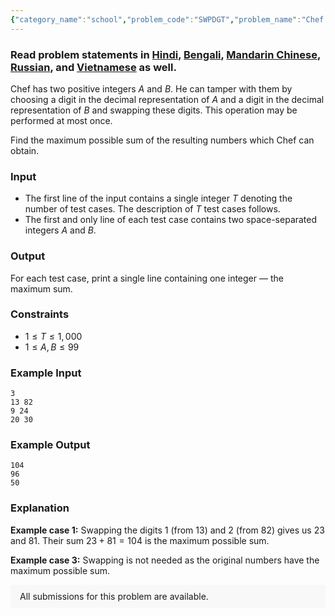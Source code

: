 ```yaml
---
{"category_name":"school","problem_code":"SWPDGT","problem_name":"Chef Swaps Digits","problemComponents":{"constraints":"","constraintsState":false,"subtasks":"","subtasksState":false,"inputFormat":"","inputFormatState":false,"outputFormat":"","outputFormatState":false,"sampleTestCases":{"0":{"id":1,"input":"3\r\n13 82\r\n9 24\r\n20 30","output":"104\r\n96\r\n50","explanation":"**Example case 1:** Swapping the digits $1$ (from $13$) and $2$ (from $82$) gives us $23$ and $81$. Their sum $23+81 = 104$ is the maximum possible sum.\r\n\r\n**Example case 3:** Swapping is not needed as the original numbers have the maximum possible sum.","isDeleted":false}}},"video_editorial_url":"https://youtu.be/3TENFjLxcTk","languages_supported":{"0":"CPP14","1":"C","2":"JAVA","3":"PYTH 3.6","4":"CPP17","5":"PYTH","6":"PYP3","7":"CS2","8":"ADA","9":"PYPY","10":"TEXT","11":"PAS fpc","12":"NODEJS","13":"RUBY","14":"PHP","15":"GO","16":"HASK","17":"TCL","18":"PERL","19":"SCALA","20":"LUA","21":"kotlin","22":"BASH","23":"JS","24":"LISP sbcl","25":"rust","26":"PAS gpc","27":"BF","28":"CLOJ","29":"R","30":"D","31":"CAML","32":"FORT","33":"ASM","34":"swift","35":"FS","36":"WSPC","37":"LISP clisp","38":"SQL","39":"SCM guile","40":"PERL6","41":"ERL","42":"CLPS","43":"ICK","44":"NICE","45":"PRLG","46":"ICON","47":"COB","48":"SCM chicken","49":"PIKE","50":"SCM qobi","51":"ST","52":"NEM"},"max_timelimit":1,"source_sizelimit":50000,"problem_author":"hasinfarhan","problem_tester":"","date_added":"24-03-2020","tags":{"0":"cakewalk","1":"hasinfarhan","2":"ltime82","3":"taran_1407"},"problem_difficulty_level":"Cakewalk","best_tag":"","editorial_url":"https://discuss.codechef.com/problems/SWPDGT","time":{"view_start_date":1585408500,"submit_start_date":1585408500,"visible_start_date":1585408500,"end_date":1735669800},"is_direct_submittable":false,"problemDiscussURL":"https://discuss.codechef.com/search?q=SWPDGT","is_proctored":false,"visitedContests":{},"layout":"problem"}
---
```

### Read problem statements in [Hindi](https://www.codechef.com/download/translated/LTIME82/hindi/SWPDGT.pdf), [Bengali](https://www.codechef.com/download/translated/LTIME82/bengali/SWPDGT.pdf), [Mandarin Chinese](https://www.codechef.com/download/translated/LTIME82/mandarin/SWPDGT.pdf), [Russian](https://www.codechef.com/download/translated/LTIME82/russian/SWPDGT.pdf), and [Vietnamese](https://www.codechef.com/download/translated/LTIME82/vietnamese/SWPDGT.pdf) as well.

Chef has two positive integers $A$ and $B$. He can tamper with them by choosing a digit in the decimal representation of $A$ and a digit in the decimal representation of $B$ and swapping these digits. This operation may be performed at most once.

Find the maximum possible sum of the resulting numbers which Chef can obtain. 

### Input
- The first line of the input contains a single integer $T$ denoting the number of test cases. The description of $T$ test cases follows.
- The first and only line of each test case contains two space-separated integers $A$ and $B$.

### Output
For each test case, print a single line containing one integer ― the maximum sum.

### Constraints
- $1 \le T \le 1,000$
- $1 \le A, B \le 99$

### Example Input
```
3
13 82
9 24
20 30
```

### Example Output
```
104
96
50
```

### Explanation
**Example case 1:** Swapping the digits $1$ (from $13$) and $2$ (from $82$) gives us $23$ and $81$. Their sum $23+81 = 104$ is the maximum possible sum.

**Example case 3:** Swapping is not needed as the original numbers have the maximum possible sum.

<aside style='background: #f8f8f8;padding: 10px 15px;'><div>All submissions for this problem are available.</div></aside>